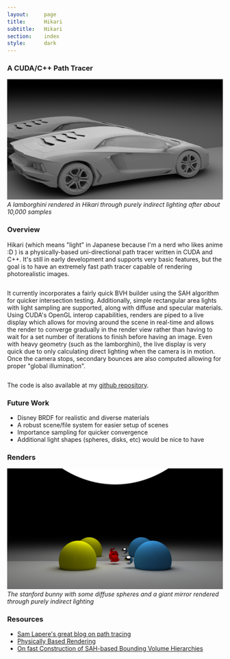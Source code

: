 ```yaml
---
layout:     page
title:      Hikari
subtitle:	Hikari
section:	index
style:		dark
---
```


### A CUDA/C++ Path Tracer ###

![A lamborghini rendered in Hikari](../images/car.png)
*A lamborghini rendered in Hikari through purely indirect lighting after about 10,000 samples*

### Overview ###

Hikari (which means "light" in Japanese because I'm a nerd who likes anime :D ) is a physically-based uni-directional path tracer written in CUDA and C++. It's still in early development and supports very basic features, but the goal is to have an extremely fast path tracer capable of rendering photorealistic images.
<pre></pre>
It currently incorporates a fairly quick BVH builder using the SAH algorithm for quicker intersection testing. Additionally, simple rectangular area lights with light sampling are supported, along with diffuse and specular materials. Using CUDA's OpenGL interop capabilities, renders are piped to a live display which allows for moving around the scene in real-time and allows the render to converge gradually in the render view rather than having to wait for a set number of iterations to finish before having an image. Even with heavy geometry (such as the lamborghini), the live display is very quick due to only calculating direct lighting when the camera is in motion. Once the camera stops, secondary bounces are also computed allowing for proper "global illumination".

<pre></pre>
The code is also available at my [github repository](https://github.com/JAGJ10/Hikari).

### Future Work ###
- Disney BRDF for realistic and diverse materials
- A robust scene/file system for easier setup of scenes
- Importance sampling for quicker convergence
- Additional light shapes (spheres, disks, etc) would be nice to have

### Renders ###

![Bunny!](../images/bunny.png)
*The stanford bunny with some diffuse spheres and a giant mirror rendered through purely indirect lighting*

### Resources ###

- [Sam Lapere's great blog on path tracing](http://raytracey.blogspot.com/)
- [Physically Based Rendering](http://www.pbrt.org/)
- [On fast Construction of SAH-based Bounding Volume Hierarchies](http://www.sci.utah.edu/~wald/Publications/2007/ParallelBVHBuild/fastbuild.pdf)